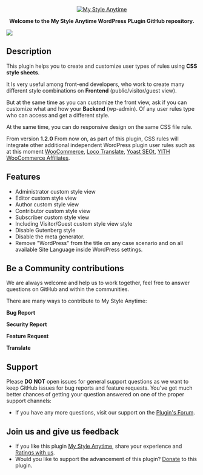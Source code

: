 <p align="center"><a href="https://wordpress.org/plugins/my-style-anytime/"><img src="https://ps.w.org/my-style-anytime/assets/banner-772x250.png" alt="My Style Anytime"></a></p>

**<p align="center">Welcome to the My Style Anytime WordPress PLugin GitHub repository.</p>**

<p><a href="https://wordpress.org/plugins/my-style-anytime/"><img src="[[https://ps.w.org/my-style-anytime/assets/screenshot-3.png]"></a></p>


## Description
This plugin helps you to create and customize user types of rules using <b>CSS style sheets</b>.

It Is very useful among front-end developers, who work to create many different style combinations on <b>Frontend</b> (public/visitor/guest view).

But at the same time as you can customize the front view, ask if you can customize what and how your <b>Backend</b> (wp-admin). Of any user rules type who can access and get a different style.

At the same time, you can do responsive design on the same CSS file rule.

From version <b>1.2.0</b> From now on, as part of this plugin, CSS rules will integrate other additional independent WordPress plugin user rules such as at this moment [WooCommerce](https://wordpress.org/plugins/woocommerce/), [Loco Translate](https://wordpress.org/plugins/loco-translate/), [Yoast SEOt](https://wordpress.org/plugins/wordpress-seo/), [YITH WooCommerce Affiliates](https://wordpress.org/plugins/yith-woocommerce-affiliates/).

## Features

- Administrator custom style view
- Editor custom style view
- Author custom style view
- Contributor custom style view
- Subscriber custom style view
- Including Visitor/Guest custom style view style
- Disable Gutenberg style
- Disable the meta generator.
- Remove "WordPress" from the title on any case scenario and on all available Site Language inside WordPress settings.


## Be a Community contributions
We are always welcome and help us to work together, feel free to answer questions on GitHub and within the communities.

There are many ways to contribute to My Style Anytime:

**Bug Report**

**Security Report**

**Feature Request**

**Translate**

## Support
Please **DO NOT** open issues for general support questions as we want to keep GitHub issues for bug reports and feature requests. You've got much better chances of getting your question answered on one of the proper support channels:

- If you have any more questions, visit our support on the [Plugin's Forum](https://wordpress.org/support/plugin/my-style-anytime).

## Join us and give us feedback
- If you like this plugin [My Style Anytime](https://wordpress.org/plugins/my-style-anytime/), share your experience and [Ratings with us](https://wordpress.org/support/plugin/my-style-anytime/reviews/#new-post).
- Would you like to support the advancement of this plugin? [Donate](https://newfiesoft.com/donate/) to this plugin.

